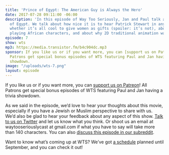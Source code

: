 ```yaml
---
title: 'Prince of Egypt: The American Guy is Always the Hero'
date: 2017-07-28 09:11:00 -06:00
description: 'In this episode of Way Too Seriously, Jan and Paul talk about Prince
  of Egypt. We talk about how nice it is to hear Patrick Stewart in anything, about
  whether it’s all cool to give women as gifts (spoiler: it’s not), about white actors
  playing African characters, and about why 2D traditional animation was great.'
episode: 7
show: wts
mp3: https://media.transistor.fm/b4c904dc.mp3
sponsor: If you like us or if you want more, you can [support us on Patreon](https://www.patreon.com/clockworkscast)!
  Patrons get special bonus episodes of WTS featuring Paul and Jan having a trivia
  showdown.
image: "/uploads/wts-7.png"
layout: episode
---
```


If you like us or if you want more, you can [support us on Patreon](https://www.patreon.com/clockworkscast)! All Patrons get special bonus episodes of WTS featuring Paul and Jan having a trivia showdown.

As we said in the episode, we’d love to hear your thoughts about this movie, especially if you have a Jewish or Muslim perspective to share with us. We’d also be glad to hear your feedback about any aspect of this show. [Talk to us on Twitter](http://www.twitter.com/wtscast) and let us know what you think. Or shoot us an email at waytooseriouslycast at gmail.com if what you have to say will take more than 140 characters. You can also [discuss this episode in our subreddit](#).

Want to know what’s coming up at WTS? We’ve got [a schedule](https://docs.google.com/document/d/1f6fvTgbzQOCUD_potL6mWClmSC3D2cOBgKz36OwSC68/edit?usp=sharing) planned until September, and you can check it out!
